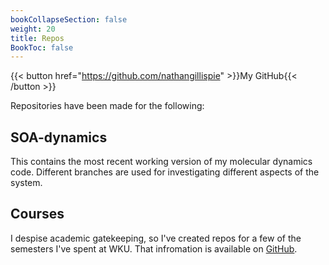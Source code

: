 ```yaml
---
bookCollapseSection: false
weight: 20
title: Repos
BookToc: false
---
```


{{< button href="https://github.com/nathangillispie" >}}My GitHub{{< /button >}}

Repositories have been made for the following:

## SOA-dynamics

This contains the most recent working version of my molecular dynamics code. Different branches are used for investigating different aspects of the system.

## Courses

I despise academic gatekeeping, so I've created repos for a few of the semesters I've spent at WKU. That infromation is available on [GitHub](https://github.com/NathanGillispie/).


